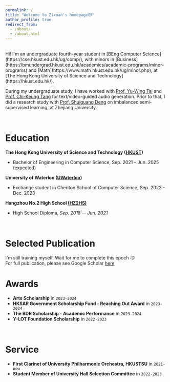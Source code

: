 ```yaml
---
permalink: /
title: "Welcome to Zixuan's homepage🐱"
author_profile: true
redirect_from: 
  - /about/
  - /about.html
---
```


<br>
Hi! I'm an undergraduate fourth-year student in [BEng Computer Science](https://cse.hkust.edu.hk/ug/comp/), with minors in [Business](https://bmundergrad.hkust.edu.hk/academics/academic-programs/minor-programs) and [Math](https://www.math.hkust.edu.hk/ug/minor.php), at [The Hong Kong University of Science and Technology](https://hkust.edu.hk/).

During my undergraduate study, I have worked with [Prof. Yu-Wing Tai](https://yuwingtai.github.io/) and [Prof. Chi-Keung Tang](https://home.cse.ust.hk/~cktang/bio.html) for text/video-guided audio generation. Prior to that, I did a research study with [Prof. Shuiguang Deng](https://person.zju.edu.cn/en/shuiguang) on imbalanced semi-supervised learning, at Zhejiang University.

<br>

Education
======
**The Hong Kong University of Science and Technology ([HKUST](https://hkust.edu.hk/))**
* Bachelor of Engineering in Computer Science, Sep. 2021 – Jun. 2025 (expected)

**University of Waterloo ([UWaterloo](https://uwaterloo.ca/))**
* Exchange student in Cheriton School of Computer Science, Sep. 2023 - Dec. 2023

**Hangzhou No.2 High School [(HZ2HS)](http://www.hz2hs.cn/)**
- High School Diploma, *Sep. 2018 -- Jun. 2021*

<br>

Selected Publication
======

I'm still training myself. Wait for me to complete this epoch :D  
For full publication, please see Google Scholar [here](https://scholar.google.com/citations?user=10O0bQQAAAAJ)



Awards
======
* **Arts Scholarship** in `2023-2024`
* **HKSAR Government Scholarship Fund - Reaching Out Award** in `2023-2024`
* **The BDR Scholarship - Academic Performance** in `2023-2024`
* **Y-LOT Foundation Scholarship** in `2022-2023`




<br>

Service
======
* **First Clarinet of University Philharmonic Orchestra, HKUSTSU** in `2021-now`  
* **Student Member of University Hall Selection Committee** in `2022-2023`

<script type="text/javascript" id="clustrmaps" src="//clustrmaps.com/map_v2.js?d=NhoV10bXlRiroBYyBv9pAmH7Zl4ReRvZZdaR35wCjRY&cl=ffffff&w=a"></script>
